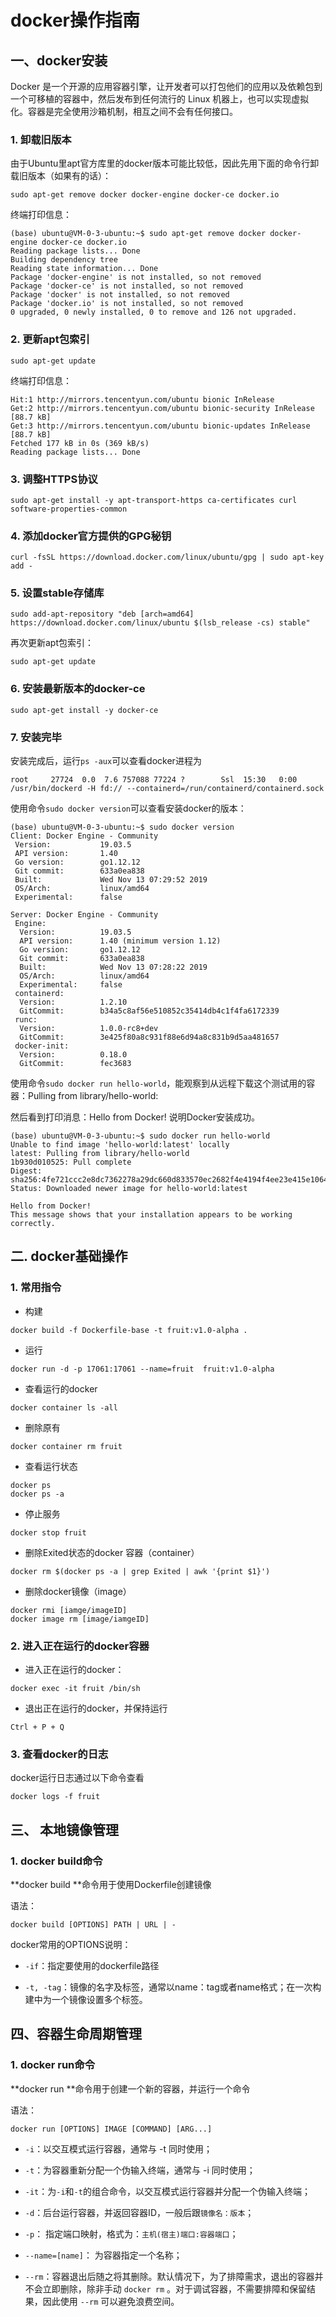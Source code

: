 # docker操作指南

## 一、docker安装

Docker 是一个开源的应用容器引擎，让开发者可以打包他们的应用以及依赖包到一个可移植的容器中，然后发布到任何流行的 Linux 机器上，也可以实现虚拟化。容器是完全使用沙箱机制，相互之间不会有任何接口。

### 1. 卸载旧版本

由于Ubuntu里apt官方库里的docker版本可能比较低，因此先用下面的命令行卸载旧版本（如果有的话）：

```
sudo apt-get remove docker docker-engine docker-ce docker.io
```

终端打印信息：

```
(base) ubuntu@VM-0-3-ubuntu:~$ sudo apt-get remove docker docker-engine docker-ce docker.io
Reading package lists... Done
Building dependency tree
Reading state information... Done
Package 'docker-engine' is not installed, so not removed
Package 'docker-ce' is not installed, so not removed
Package 'docker' is not installed, so not removed
Package 'docker.io' is not installed, so not removed
0 upgraded, 0 newly installed, 0 to remove and 126 not upgraded.
```

### 2. 更新apt包索引

```
sudo apt-get update
```

终端打印信息：

```
Hit:1 http://mirrors.tencentyun.com/ubuntu bionic InRelease
Get:2 http://mirrors.tencentyun.com/ubuntu bionic-security InRelease [88.7 kB]
Get:3 http://mirrors.tencentyun.com/ubuntu bionic-updates InRelease [88.7 kB]
Fetched 177 kB in 0s (369 kB/s)
Reading package lists... Done
```

### 3. 调整HTTPS协议

```
sudo apt-get install -y apt-transport-https ca-certificates curl software-properties-common
```

### 4. 添加docker官方提供的GPG秘钥

```
curl -fsSL https://download.docker.com/linux/ubuntu/gpg | sudo apt-key add -
```

### 5. 设置stable存储库

```
sudo add-apt-repository "deb [arch=amd64] https://download.docker.com/linux/ubuntu $(lsb_release -cs) stable"
```

再次更新apt包索引：

```
sudo apt-get update
```

### 6. 安装最新版本的docker-ce

```
sudo apt-get install -y docker-ce
```

### 7. 安装完毕

安装完成后，运行`ps -aux`可以查看docker进程为

```
root     27724  0.0  7.6 757088 77224 ?        Ssl  15:30   0:00 /usr/bin/dockerd -H fd:// --containerd=/run/containerd/containerd.sock
```

使用命令`sudo docker version`可以查看安装docker的版本：

```
(base) ubuntu@VM-0-3-ubuntu:~$ sudo docker version
Client: Docker Engine - Community
 Version:           19.03.5
 API version:       1.40
 Go version:        go1.12.12
 Git commit:        633a0ea838
 Built:             Wed Nov 13 07:29:52 2019
 OS/Arch:           linux/amd64
 Experimental:      false

Server: Docker Engine - Community
 Engine:
  Version:          19.03.5
  API version:      1.40 (minimum version 1.12)
  Go version:       go1.12.12
  Git commit:       633a0ea838
  Built:            Wed Nov 13 07:28:22 2019
  OS/Arch:          linux/amd64
  Experimental:     false
 containerd:
  Version:          1.2.10
  GitCommit:        b34a5c8af56e510852c35414db4c1f4fa6172339
 runc:
  Version:          1.0.0-rc8+dev
  GitCommit:        3e425f80a8c931f88e6d94a8c831b9d5aa481657
 docker-init:
  Version:          0.18.0
  GitCommit:        fec3683

```

使用命令`sudo docker run hello-world`，能观察到从远程下载这个测试用的容器：Pulling from library/hello-world:

然后看到打印消息：Hello from Docker! 说明Docker安装成功。

```
(base) ubuntu@VM-0-3-ubuntu:~$ sudo docker run hello-world
Unable to find image 'hello-world:latest' locally
latest: Pulling from library/hello-world
1b930d010525: Pull complete
Digest: sha256:4fe721ccc2e8dc7362278a29dc660d833570ec2682f4e4194f4ee23e415e1064
Status: Downloaded newer image for hello-world:latest

Hello from Docker!
This message shows that your installation appears to be working correctly.
```



## 二. docker基础操作
### 1. 常用指令
* 构建
```
docker build -f Dockerfile-base -t fruit:v1.0-alpha .
```
* 运行
```
docker run -d -p 17061:17061 --name=fruit  fruit:v1.0-alpha
```
* 查看运行的docker
```
docker container ls -all
```
* 删除原有
```
docker container rm fruit
```
* 查看运行状态
```
docker ps
docker ps -a
```
* 停止服务
```
docker stop fruit
```

* 删除Exited状态的docker 容器（container）

```
docker rm $(docker ps -a | grep Exited | awk '{print $1}')
```

* 删除docker镜像（image）

```
docker rmi [iamge/imageID]
docker image rm [image/iamgeID]
```



### 2. 进入正在运行的docker容器

* 进入正在运行的docker：

```
docker exec -it fruit /bin/sh
```

* 退出正在运行的docker，并保持运行

```
Ctrl + P + Q
```

### 3. 查看docker的日志

docker运行日志通过以下命令查看

```
docker logs -f fruit
```
## 三、 本地镜像管理
### 1. docker build命令

**docker build **命令用于使用Dockerfile创建镜像

语法：

```
docker build [OPTIONS] PATH | URL | -
```

docker常用的OPTIONS说明：

* `-if`：指定要使用的dockerfile路径

* `-t, -tag`：镜像的名字及标签，通常以name：tag或者name格式；在一次构建中为一个镜像设置多个标签。
## 四、容器生命周期管理
### 1. docker run命令

**docker run **命令用于创建一个新的容器，并运行一个命令

语法：

```
docker run [OPTIONS] IMAGE [COMMAND] [ARG...]
```

* `-i`：以交互模式运行容器，通常与 -t 同时使用；
* `-t`：为容器重新分配一个伪输入终端，通常与 -i 同时使用；
* `-it`：为`-i`和`-t`的组合命令，以交互模式运行容器并分配一个伪输入终端；
* `-d`：后台运行容器，并返回容器ID，一般后跟`镜像名：版本`；
* `-p`： 指定端口映射，格式为：`主机(宿主)端口:容器端口`；
* `--name=[name]`： 为容器指定一个名称；

* `--rm`：容器退出后随之将其删除。默认情况下，为了排障需求，退出的容器并不会立即删除，除非手动 `docker rm` 。对于调试容器，不需要排障和保留结果，因此使用 `--rm` 可以避免浪费空间。  